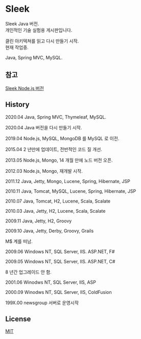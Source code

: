 # Sleek

Sleek Java 버전.  
개인적인 기술 실험용 게시판입니다.  

클린 아키텍쳐를 읽고 다시 만들기 시작.  
현재 작업중.

Java, Spring MVC, MySQL.

## 참고

[Sleek Node.js 버전](https://github.com/drypot/sleek)

## History

2020.04 Java, Spring MVC, Thymeleaf, MySQL.

2020.04 Java 버전을 다시 만들기 시작.

2019.04 Node.js, MySQL, MongoDB 를 MySQL 로 이전.

2015.04 2 년만에 업데이트, 전반적인 코드 질 개선.

2013.05 Node.js, Mongo, 14 개월 만에 노드 버전 오픈.

2012.03 Node.js, Mongo, 재개발 시작.

2011.12 Java, Jetty, Mongo, Lucene, Spring, Hibernate, JSP

2010.11 Java, Tomcat, MySQL, Lucene, Spring, Hibernate, JSP

2010.07 Java, Tomcat, H2, Lucene, Scala, Scalate

2010.03 Java, Jetty, H2, Lucene, Scala, Scalate

2009.11 Java, Jetty, H2, Groovy

2009.10 Java, Jetty, Derby, Groovy, Grails

M$ 계를 떠남.

2009.06 Windows NT, SQL Server, IIS. ASP.NET, F#

2009.05 Windows NT, SQL Server, IIS. ASP.NET, C#

8 년간 업그레이드 안 함.

2001.06 Winodws NT, SQL Server, IIS, ASP

2000.09 Winodws NT, SQL Server, IIS, ColdFusion

199X.00 newsgroup 서버로 운영시작


## License

[MIT](LICENSE)
